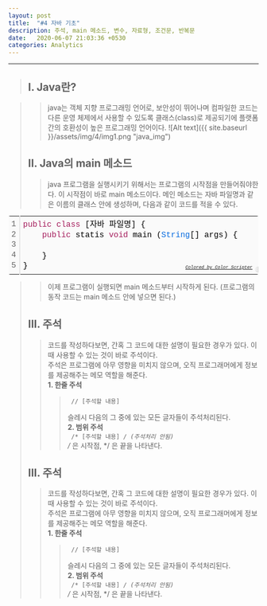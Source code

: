 ```yaml
---
layout: post
title:  "#4 자바 기초"
description: 주석, main 메소드, 변수, 자료형, 조건문, 반복문
date:   2020-06-07 21:03:36 +0530
categories: Analytics
---
```


* * * 

> ## I. Java란?   
   
>   > java는 객체 지향 프로그래밍 언어로, 보안성이 뛰어나며 컴파일한 코드는 다른 운영 체제에서 사용할 수 있도록 클래스(class)로 제공되기에 플랫폼간의 호환성이 높은 프로그래밍 언어이다.
![Alt text]({{ site.baseurl }}/assets/img/4/img1.png "java_img")   
>     
>   
> ## II. Java의 main 메소드
>   > java 프로그램을 실행시키기 위해서는 프로그램의 시작점을 만들어줘야한다. 이 시작점이 바로 main 메소드이다. 
메인 메소드는 자바 파일명과 같은 이름의 클래스 안에 생성하며, 다음과 같이 코드를 적을 수 있다.   

<div class="colorscripter-code" style="color:#000000;font-family:Consolas, 'Liberation Mono', Menlo, Courier, monospace !important; position:relative !important;overflow:auto"><table class="colorscripter-code-table" style="margin:0;padding:0;border:none;background-color:#fafafa;border-radius:4px;" cellspacing="0" cellpadding="0"><tr><td style="padding:6px;border-right:2px solid #e5e5e5"><div style="margin:0;padding:0;word-break:normal;text-align:right;color:#666;font-family:Consolas, 'Liberation Mono', Menlo, Courier, monospace !important;line-height:130%"><div style="line-height:130%">1</div><div style="line-height:130%">2</div><div style="line-height:130%">3</div><div style="line-height:130%">4</div><div style="line-height:130%">5</div></div></td><td style="padding:6px 0;text-align:left"><div style="margin:0;padding:0;color:#000000;font-family:Consolas, 'Liberation Mono', Menlo, Courier, monospace !important;line-height:130%"><div style="padding:0 6px; white-space:pre; line-height:130%"><span style="color:#A51D5C">public</span>&nbsp;<span style="color:#A51D5C">class</span>&nbsp;[자바&nbsp;파일명]&nbsp;{&nbsp;&nbsp;&nbsp;</div><div style="padding:0 6px; white-space:pre; line-height:130%">&nbsp;&nbsp;&nbsp;&nbsp;<span style="color:#A51D5C">public</span>&nbsp;statis&nbsp;<span style="color:#A51D5C">void</span>&nbsp;main&nbsp;(<span style="color:#066BE0">String</span>[]&nbsp;args)&nbsp;{&nbsp;&nbsp;&nbsp;</div><div style="padding:0 6px; white-space:pre; line-height:130%">&nbsp;&nbsp;&nbsp;&nbsp;&nbsp;&nbsp;&nbsp;&nbsp;&nbsp;&nbsp;&nbsp;</div><div style="padding:0 6px; white-space:pre; line-height:130%">&nbsp;&nbsp;&nbsp;&nbsp;}&nbsp;&nbsp;&nbsp;</div><div style="padding:0 6px; white-space:pre; line-height:130%">}&nbsp;&nbsp;&nbsp;</div></div><div style="text-align:right;margin-top:-13px;margin-right:5px;font-size:9px;font-style:italic"><a href="http://colorscripter.com/info#e" target="_blank" style="color:#e5e5e5text-decoration:none">Colored by Color Scripter</a></div></td><td style="vertical-align:bottom;padding:0 2px 4px 0"><a href="http://colorscripter.com/info#e" target="_blank" style="text-decoration:none;color:white"><span style="font-size:9px;word-break:normal;background-color:#e5e5e5;color:white;border-radius:10px;padding:1px">cs</span></a></td></tr></table></div>

>   > 이제 프로그램이 실행되면 main 메소드부터 시작하게 된다. (프로그램의 동작 코드는 main 메소드 안에 넣으면 된다.)   
>   
>   
> ## III. 주석
>   > 코드를 작성하다보면, 간혹 그 코드에 대한 설명이 필요한 경우가 있다. 이때 사용할 수 있는 것이 바로 주석이다.   
>   > 주석은 프로그램에 아무 영향을 미치지 않으며, 오직 프로그래머에게 정보를 제공해주는 메모 역할을 해준다.   
>   > **1. 한줄 주석**   
>   >   > <pre><code> // [주석할 내용] </code></pre>
>   >   > 슬레시 다음의 그 중에 있는 모든 글자들이 주석처리된다.   
>   > **2. 범위 주석**   
>   >   ><code> /* [주석할 내용] */ (주석처리 안됨) </code>   
>   >   /* 은 시작점, */ 은 끝을 나타낸다.   
>   
>   
> ## III. 주석
>   > 코드를 작성하다보면, 간혹 그 코드에 대한 설명이 필요한 경우가 있다. 이때 사용할 수 있는 것이 바로 주석이다.   
>   > 주석은 프로그램에 아무 영향을 미치지 않으며, 오직 프로그래머에게 정보를 제공해주는 메모 역할을 해준다.   
>   > **1. 한줄 주석**   
>   >   > <pre><code> // [주석할 내용] </code></pre>
>   >   > 슬레시 다음의 그 중에 있는 모든 글자들이 주석처리된다.   
>   > **2. 범위 주석**   
>   >   ><code> /* [주석할 내용] */ (주석처리 안됨) </code>   
>   >   /* 은 시작점, */ 은 끝을 나타낸다.   